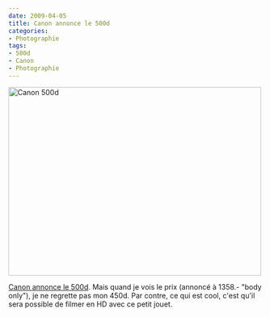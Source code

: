 ```yaml
---
date: 2009-04-05
title: Canon annonce le 500d
categories:
- Photographie
tags:
- 500d
- Canon
- Photographie
---
```

<img class="alignnone size-medium wp-image-1099" title="Canon 500d" src="https://dlgjp9x71cipk.cloudfront.net/2009/04/eos500d-500x374.jpg" alt="Canon 500d" width="500" height="374" />

<a title="Canon 500d" href="https://fr.canon.ch/About_Us/News/Consumer_Releases/Consumer_2009_EOS500D.asp">Canon annonce le 500d</a>. Mais quand je vois le prix (annoncé à 1358.- "body only"), je ne regrette pas mon 450d. Par contre, ce qui est cool, c'est qu'il sera possible de filmer en HD avec ce petit jouet.
